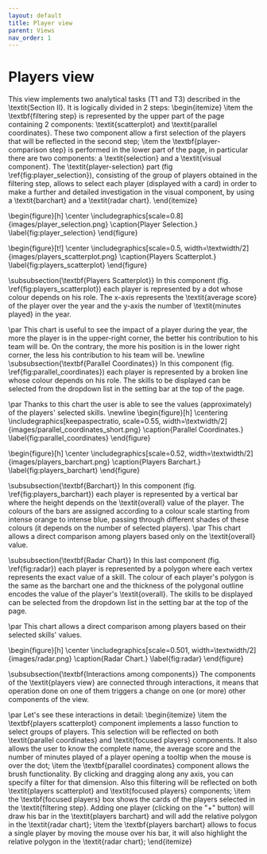 ```yaml
---
layout: default
title: Player view
parent: Views
nav_order: 1
---
```


# Players view

This view implements two analytical tasks (T1 and T3) described in the \textit{Section II}. It is logically divided in 2 steps: \begin{itemize}
    \item the \textbf{filtering step} is represented by the upper part of the page containing 2 components: \textit{scatterplot} and \textit{parallel coordinates}. These two component allow a first selection of the players that will be reflected in the second step;
    \item the \textbf{player-comparison step} is performed in the lower part of the page, in particular there are two components: a \textit{selection} and a \textit{visual component}. The \textit{player-selection} part (fig \ref{fig:player_selection}), consisting of the group of players obtained in the filtering step, allows to select each player (displayed with a card) in order to make a further and detailed investigation in the visual component, by using a \textit{barchart} and a \textit{radar chart}.
\end{itemize}

\begin{figure}[h]
\center
\includegraphics[scale=0.8]{images/player_selection.png}
\caption{Player Selection.}
\label{fig:player_selection}
\end{figure}

\begin{figure}[t!]
\center
\includegraphics[scale=0.5, width=\textwidth/2]{images/players_scatterplot.png}
\caption{Players Scatterplot.}
\label{fig:players_scatterplot}
\end{figure}

\subsubsection{\textbf{Players Scatterplot}} In this component (fig. \ref{fig:players_scatterplot}) each player is represented by a dot whose colour depends on his role. The x-axis represents the \textit{average score} of the player over the year and the y-axis the number of \textit{minutes played} in the year.

\par This chart is useful to see the impact of a player during the year, the more the player is in the upper-right corner, the better his contribution to his team will be. On the contrary, the more his position is in the lower right corner, the less his contribution to his team will be.
\newline
\subsubsection{\textbf{Parallel Coordinates}} In this component (fig. \ref{fig:parallel_coordinates}) each player is represented by a broken line whose colour depends on his role. The skills to be displayed can be selected from the dropdown list in the setting bar at the top of the page.

\par Thanks to this chart the user is able to see the values (approximately) of the players' selected skills.
\newline
\begin{figure}[h]
  \centering
  \includegraphics[keepaspectratio, scale=0.55, width=\textwidth/2]{images/parallel_coordinates_short.png}
  \caption{Parallel Coordinates.}
  \label{fig:parallel_coordinates}
\end{figure}

\begin{figure}[h]
\center
\includegraphics[scale=0.52, width=\textwidth/2]{images/players_barchart.png}
\caption{Players Barchart.}
\label{fig:players_barchart}
\end{figure}

\subsubsection{\textbf{Barchart}} In this component (fig. \ref{fig:players_barchart}) each player is represented by a vertical bar where the height depends on the \textit{overall} value of the player. The colours of the bars are assigned according to a colour scale starting from intense orange to intense blue, passing through different shades of these colours (it depends on the number of selected players).
\par This chart allows a direct comparison among players based only on the \textit{overall} value.



\subsubsection{\textbf{Radar Chart}}
In this last component (fig. \ref{fig:radar}) each player is represented by a polygon where each vertex represents the exact value of a skill. The colour of each player's polygon is the same as the barchart one and the thickness of the polygonal outline encodes the value of the player's \textit{overall}. The skills to be displayed can be selected from the dropdown list in the setting bar at the top of the page.

\par This chart allows a direct comparison among players based on their selected skills' values.

\begin{figure}[h]
\center
\includegraphics[scale=0.501, width=\textwidth/2]{images/radar.png}
\caption{Radar Chart.}
\label{fig:radar}
\end{figure}

\subsubsection{\textbf{Interactions among components}} The components of the \textit{players view} are connected through interactions, it means that operation done on one of them triggers a change on one (or more) other components of the view.

\par Let's see these interactions in detail:
\begin{itemize}
    \item the \textbf{players scatterplot} component implements a lasso function to select groups of players. This selection will be reflected on both \textit{parallel coordinates} and \textit{focused players} components. It also allows the user to know the complete name, the average score and the number of minutes played of a player opening a tooltip when the mouse is over the dot;
    \item the \textbf{parallel coordinates} component allows the brush functionality. By clicking and dragging along any axis, you can specify a filter for that dimension. Also this filtering will be reflected on both \textit{players scatterplot} and \textit{focused players} components;
    \item the \textbf{focused players} box shows the cards of the players selected in the \textit{filtering step}. Adding one player (clicking on the "+" button) will draw his bar in the \textit{players barchart} and will add the relative polygon in the \textit{radar chart};
    \item the \textbf{players barchart} allows to focus a single player by moving the mouse over his bar, it will also highlight the relative polygon in the \textit{radar chart};
\end{itemize}
